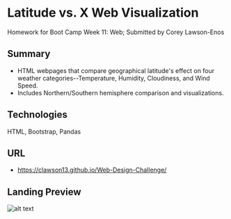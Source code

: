 # Latitude vs. X Web Visualization

Homework for Boot Camp Week 11: Web; Submitted by Corey Lawson-Enos

## Summary
* HTML webpages that compare geographical latitude's effect on four weather categories--Temperature, Humidity, Cloudiness, and Wind Speed. 
* Includes Northern/Southern hemisphere comparison and visualizations.

## Technologies
HTML, Bootstrap, Pandas

## URL

* https://clawson13.github.io/Web-Design-Challenge/

## Landing Preview

![alt text]()
